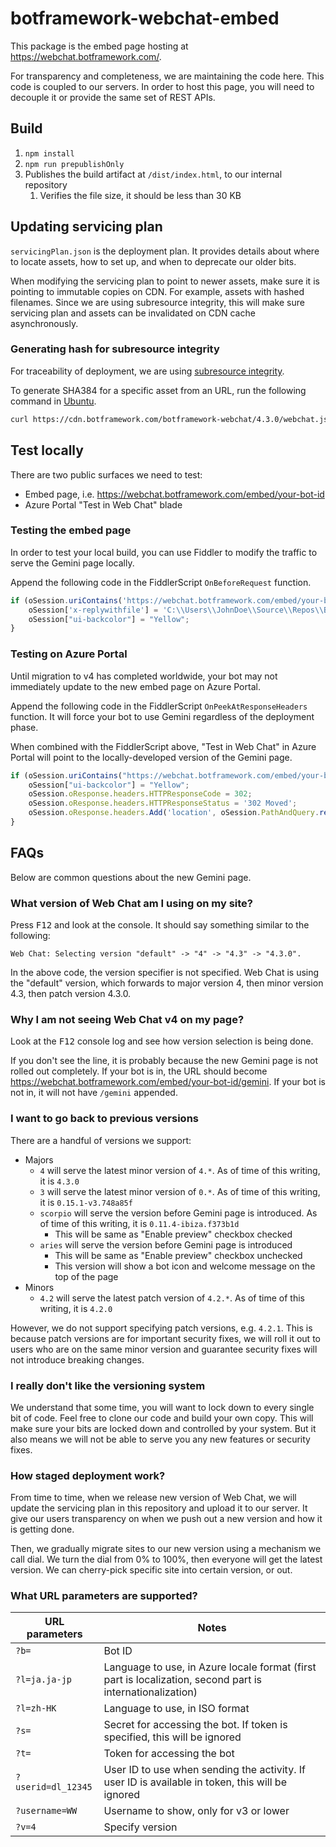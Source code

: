 # botframework-webchat-embed

This package is the embed page hosting at https://webchat.botframework.com/.

For transparency and completeness, we are maintaining the code here. This code is coupled to our servers. In order to host this page, you will need to decouple it or provide the same set of REST APIs.

## Build

1. `npm install`
1. `npm run prepublishOnly`
1. Publishes the build artifact at `/dist/index.html`, to our internal repository
   1. Verifies the file size, it should be less than 30 KB

## Updating servicing plan

`servicingPlan.json` is the deployment plan. It provides details about where to locate assets, how to set up, and when to deprecate our older bits.

When modifying the servicing plan to point to newer assets, make sure it is pointing to immutable copies on CDN. For example, assets with hashed filenames. Since we are using subresource integrity, this will make sure servicing plan and assets can be invalidated on CDN cache asynchronously.

### Generating hash for subresource integrity

For traceability of deployment, we are using [subresource integrity](https://developer.mozilla.org/en-US/docs/Web/Security/Subresource_Integrity).

To generate SHA384 for a specific asset from an URL, run the following command in [Ubuntu](https://www.microsoft.com/en-us/p/ubuntu/9nblggh4msv6).

```sh
curl https://cdn.botframework.com/botframework-webchat/4.3.0/webchat.js | openssl dgst -sha384 -binary | openssl base64 -A
```

## Test locally

There are two public surfaces we need to test:

- Embed page, i.e. https://webchat.botframework.com/embed/your-bot-id
- Azure Portal "Test in Web Chat" blade

### Testing the embed page

In order to test your local build, you can use Fiddler to modify the traffic to serve the Gemini page locally.

Append the following code in the FiddlerScript `OnBeforeRequest` function.

```js
if (oSession.uriContains('https://webchat.botframework.com/embed/your-bot-id/gemini')) {
    oSession['x-replywithfile'] = 'C:\\Users\\JohnDoe\\Source\\Repos\\BotFramework-WebChat\\packages\\embed\\dist\\index.html';
    oSession["ui-backcolor"] = "Yellow";
}
```

### Testing on Azure Portal

Until migration to v4 has completed worldwide, your bot may not immediately update to the new embed page on Azure Portal.

Append the following code in the FiddlerScript `OnPeekAtResponseHeaders` function. It will force your bot to use Gemini regardless of the deployment phase.

When combined with the FiddlerScript above, "Test in Web Chat" in Azure Portal will point to the locally-developed version of the Gemini page.

```js
if (oSession.uriContains("https://webchat.botframework.com/embed/your-bot-id?features=webchatpreview&t=")) {
    oSession["ui-backcolor"] = "Yellow";
    oSession.oResponse.headers.HTTPResponseCode = 302;
    oSession.oResponse.headers.HTTPResponseStatus = '302 Moved';
    oSession.oResponse.headers.Add('location', oSession.PathAndQuery.replace('your-bot-id?', 'your-bot-id/gemini?b=your-bot-id&v=4.3&'));
}
```

## FAQs

Below are common questions about the new Gemini page.

### What version of Web Chat am I using on my site?

Press <kbd>F12</kbd> and look at the console. It should say something similar to the following:

```
Web Chat: Selecting version "default" -> "4" -> "4.3" -> "4.3.0".
```

In the above code, the version specifier is not specified. Web Chat is using the "default" version, which forwards to major version 4, then minor version 4.3, then patch version 4.3.0.

### Why I am not seeing Web Chat v4 on my page?

Look at the <kbd>F12</kbd> console log and see how version selection is being done.

If you don't see the line, it is probably because the new Gemini page is not rolled out completely. If your bot is in, the URL should become https://webchat.botframework.com/embed/your-bot-id/gemini. If your bot is not in, it will not have `/gemini` appended.

### I want to go back to previous versions

There are a handful of versions we support:

- Majors
   - `4` will serve the latest minor version of `4.*`. As of time of this writing, it is `4.3.0`
   - `3` will serve the latest minor version of `0.*`. As of time of this writing, it is `0.15.1-v3.748a85f`
   - `scorpio` will serve the version before Gemini page is introduced. As of time of this writing, it is `0.11.4-ibiza.f373b1d`
      - This will be same as "Enable preview" checkbox checked
   - `aries` will serve the version before Gemini page is introduced
      - This will be same as "Enable preview" checkbox unchecked
      - This version will show a bot icon and welcome message on the top of the page
- Minors
   - `4.2` will serve the latest patch version of `4.2.*`. As of time of this writing, it is `4.2.0`

However, we do not support specifying patch versions, e.g. `4.2.1`. This is because patch versions are for important security fixes, we will roll it out to users who are on the same minor version and guarantee security fixes will not introduce breaking changes.

### I really don't like the versioning system

We understand that some time, you will want to lock down to every single bit of code. Feel free to clone our code and build your own copy. This will make sure your bits are locked down and controlled by your system. But it also means we will not be able to serve you any new features or security fixes.

### How staged deployment work?

From time to time, when we release new version of Web Chat, we will update the servicing plan in this repository and upload it to our server. It give our users transparency on when we push out a new version and how it is getting done.

Then, we gradually migrate sites to our new version using a mechanism we call dial. We turn the dial from 0% to 100%, then everyone will get the latest version. We can cherry-pick specific site into certain version, or out.

### What URL parameters are supported?

| URL parameters     | Notes                                                                                                     |
|--------------------|-----------------------------------------------------------------------------------------------------------|
| `?b=`              | Bot ID                                                                                                    |
| `?l=ja.ja-jp`      | Language to use, in Azure locale format (first part is localization, second part is internationalization) |
| `?l=zh-HK`         | Language to use, in ISO format                                                                            |
| `?s=`              | Secret for accessing the bot. If token is specified, this will be ignored                                 |
| `?t=`              | Token for accessing the bot                                                                               |
| `?userid=dl_12345` | User ID to use when sending the activity. If user ID is available in token, this will be ignored          |
| `?username=WW`     | Username to show, only for v3 or lower                                                                    |
| `?v=4`             | Specify version                                                                                           |
